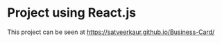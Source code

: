 # Project using React.js

This project can be seen at https://satveerkaur.github.io/Business-Card/





